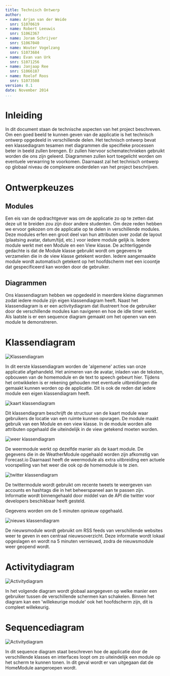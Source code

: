 ```yaml
---
title: Technisch Ontwerp
author:
- name: Arjan van der Weide
  snr: S1070619
- name: Robert Leeuwis
  snr: S1062367
- name: Joram Schrijver
  snr: S1067040
- name: Wouter Vogelzang
  snr: S1073684
- name: Evan van Urk
  snr: S1071256
- name: Janjaap Ree
  snr: S1066187
- name: Roelof Roos
  snr: S1073508
version: 0.1
date: November 2014
...
```


# Inleiding
In dit document staan de technische aspecten van het project beschreven.
Om een goed beeld te kunnen geven van de applicatie is het technisch ontwerp opgedeeld in verschillende delen.
Het technisch ontwerp bevat een klassediagram tesamen met diagrammen die specifieke processen beter in beeld zullen brengen. Er zullen hiervoor schematechnieken gebruikt worden die ons zijn geleerd.
Diagrammen zullen kort toegelicht worden om eventuele verwarring te voorkomen. Daarnaast zal het technisch ontwerp op globaal niveau de complexere onderdelen van het project beschrijven.

# Ontwerpkeuzes

## Modules
Een eis van de opdrachtgever was om de applicatie zo op te zetten dat deze uit te breiden zou zijn door andere studenten.
Om deze reden hebben we ervoor gekozen om de applicatie op te delen in verschillende modules. Deze modules erfen een groot deel van hun attributen over zodat de layout (plaatsing avatar, datum/tijd, etc.) voor iedere module gelijk is.
Iedere module werkt met een Module en een View klasse. De achterliggende gedachte is dat de Module klasse gebruikt wordt om gegevens te verzamelen die in de view klasse getekent worden. Iedere aangemaakte module wordt automatisch getekent op het hoofdscherm met een icoontje dat gespecificeerd kan worden door de gebruiker.



## Diagrammen

Ons klassendiagram hebben we opgedeeld in meerdere kleine diagrammen zodat iedere module zijn eigen klassendiagram heeft.
Naast het klassendiagram is er een activitydiagram dat illustreert hoe de gebruiker door de verschillende modules kan navigeren en hoe de idle timer werkt.
Als laatste is er een sequence diagram gemaakt om het openen van een module te demonstreren.

# Klassendiagram

![Klassendiagram](images/KlassendiagramNovi.png)

In dit eerste klassendiagram worden de 'algemene' acties van onze applicatie afgehandeld.
Het animeren van de avatar, inladen van de teksten, opbouwen van de homemodule en de text to speech gebeurt hier.
Tijdens het ontwikkelen is er rekening gehouden met eventuele uitbreidingen die gemaakt kunnen worden op de applicatie.
Dit is ook de reden dat iedere module een eigen klassendiagram heeft.

![kaart klassendiagram](images/mapClassdiagram.png)

Dit klassendiagram beschrijft de structuur van de kaart module waar gebruikers de locatie van een ruimte kunnen opvragen.
De module maakt gebruik van een Module en een view klasse. In de module worden alle attributen opgehaald die uiteindelijk in de view getekend moeten worden.


![weer klassendiagram](images/weatherClassdiagram.png)

De weermodule werkt op dezelfde manier als de kaart module. De gegevens die in de WeatherModule opgehaald worden zijn afkomstig van Forecast.io
Daarnaast heeft de weermodule als extra uitbreiding een actuele voorspelling van het weer die ook op de homemodule is te zien.

![twitter klassendiagram](images/twitterClassdiagram.png)

De twittermodule wordt gebruikt om recente tweets te weergeven van accounts en hashtags die in het beheerspaneel aan te passen zijn.
Informatie wordt binnengehaald door middel van de API die twitter voor developers beschikbaar heeft gesteld.

Gegevens worden om de 5 minuten opnieuw opgehaald.

![nieuws klassendiagram](images/newsClassDiagram.png)

De nieuwsmodule wordt gebruikt om RSS feeds van verschillende websites weer te geven in een centraal nieuwsoverzicht.
Deze informatie wordt lokaal opgeslagen en wordt na 5 minuten vernieuwd, zodra de nieuwsmodule weer geopend wordt.

# Activitydiagram
![Activitydiagram](images/Activitydiagram1.png)

In het volgende diagram wordt globaal aangegeven op welke manier een gebruiker tussen de verschillende schermen kan schakelen.
Binnen het diagram kan een 'willekeurige module' ook het hoofdscherm zijn, dit is compleet willekeurig.

# Sequencediagram

![Activitydiagram](images/SequenceModule1.png)

In dit sequence diagram staat beschreven hoe de applicatie door de verschillende klasses en interfaces loopt om zo uiteindelijk een module op het scherm te kunnen tonen.
In dit geval wordt er van uitgegaan dat de HomeModule aangeroepen wordt.
